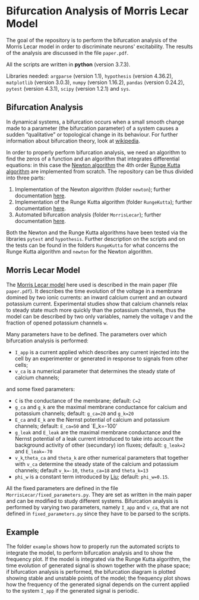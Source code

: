 # Bifurcation Analysis of Morris Lecar Model

The goal of the repository is to perform the bifurcation analysis of the Morris Lecar model in order to discriminate neurons' excitability. The results of the analysis are discussed in the file `paper.pdf`.

All the scripts are written in **python** (version 3.7.3). 

Libraries needed: `argparse` (version 1.1), `hypothesis` (version 4.36.2), `matplotlib` (version 3.0.3), `numpy` (version 1.16.2), `pandas` (version 0.24.2), `pytest` (version 4.3.1), `scipy` (version 1.2.1) and `sys`.

## Bifurcation Analysis

In dynamical systems, a bifurcation occurs when a small smooth change made to a parameter (the bifurcation parameter) of a system causes a sudden “qualitative” or topological change in its behaviour. For further information about bifurcation theory, look at [wikipedia](https://en.wikipedia.org/wiki/Bifurcation_theory). 

In order to properly perform bifurcation analysis, we need an algorithm to find the zeros of a function and an algorithm that integrates differential equations: in this case the [Newton algorithm](https://en.wikipedia.org/wiki/Newton%27s_method) the 4th order [Runge Kutta algorithm](https://en.wikipedia.org/wiki/Runge–Kutta_methods) are implemented from scratch. 
The repository can be thus divided into three parts:
1) Implementation of the Newton algorithm (folder `newton`); further documentation [here](https://github.com/michelestofella/morris/blob/master/newton/README.md).
2) Implementation of the Runge Kutta algorithm (folder `RungeKutta`); further documentation [here](https://github.com/michelestofella/morris/blob/master/RungeKutta/README.md).
3) Automated bifurcation analysis (folder `MorrisLecar`); further documentation [here](https://github.com/michelestofella/morris/blob/master/MorrisLecar/README.md).

Both the Newton and the Runge Kutta algorithms have been tested via the libraries `pytest` and `hypothesis`. Further description on the scripts and on the tests can be found in the folders `RungeKutta` for what concerns the Runge Kutta algorithm and `newton` for the Newton algorithm.

## Morris Lecar Model

The [Morris Lecar model](https://en.wikipedia.org/wiki/Morris–Lecar_model) here used is described in the main paper (file `paper.pdf`). It describes the time evolution of the voltage in a membrane domined by two ionic currents: an inward calcium current and an outward potassium current. Experimental studies show that calcium channels relax to steady state much more quickly than the potassium channels, thus the model can be described by two only variables, namely the voltage `V` and the fraction of opened potassium channels `w`.

Many parameters have to be defined. The parameters over which bifurcation analysis is performed:

* `I_app` is a current applied which describes any current injected into the cell by an experimenter or generated in response to signals from other cells;
* `v_ca` is a numerical parameter that determines the steady state of calcium channels;

and some fixed parameters:

* `C` is the conductance of the membrane; default: `C=2`
* `g_ca` and `g_k` are the maximal membrane conductance for calcium and potassium channels; default: `g_ca=20` and `g_k=20`
* `E_ca` and `E_k` are the Nernst potential of calcium and potassium channels; default: `E_ca=50` and `E_k=-100'
* `g_leak` and `E_leak` are the maximal membrane conductance and the Nernst potential of a leak current introduced to take into account the background activity of other (secundary) ion fluxes; default: `g_leak=2` and `E_leak=-70`
* `v_k`,`theta_ca` and `theta_k` are other numerical parameters that together with `v_ca` determine the steady state of the calcium and potassium channels; default `v_k=-10`, `theta_ca=18` and `theta_k=13`
* `phi_w` is a constant term introduced by [Liu](https://www.researchgate.net/publication/259770887_Bifurcation_analysis_of_a_Morris-Lecar_neuron_model); default: `phi_w=0.15`.

All the fixed parameters are defined in the file `MorrisLecar/fixed_parameters.py`. They are set as written in the main paper and can be modified to study different systems. Bifurcation analysis is performed by varying two parameters, namely `I_app` and `v_ca`, that are not defined in `fixed_parameters.py` since they have to be parsed to the scripts. 

## Example

The folder `example` shows how to properly run the automated scripts to integrate the model, to perform bifurcation analysis and to show the frequency plot. If the model is integrated via the Runge Kutta algorithm, the time evolution of generated signal is shown together with the phase space; if bifurcation analysis is performed, the bifurcation diagram is plotted showing stable and unstable points of the model; the frequency plot shows how the frequency of the generated signal depends on the current applied to the system `I_app` if the generated signal is periodic.
